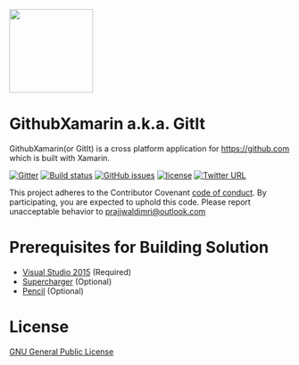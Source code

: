 <img src="https://cdn.rawgit.com/prajjwaldimri/GithubXamarin/d955bac0/GithubXamarin.UWP/Assets/GitItLogoBl.svg" height="150" width="150"/>

# GithubXamarin a.k.a. GitIt 

GithubXamarin(or GitIt) is a cross platform application for https://github.com which is built with Xamarin.

[![Gitter](https://img.shields.io/gitter/room/nwjs/nw.js.svg?style=flat-square)](https://gitter.im/GithubUWP/Lobby)
[![Build status](https://ci.appveyor.com/api/projects/status/ud7on9hsorejkbys?svg=true)](https://ci.appveyor.com/project/prajjwaldimri/githubuwp)
[![GitHub issues](https://img.shields.io/github/issues/prajjwaldimri/GithubUWP.svg?maxAge=2592000?style=flat-square)](https://github.com/prajjwaldimri/GithubXamarin/issues)
[![license](https://img.shields.io/badge/license-GNU--GPLv3-blue.svg)](https://github.com/prajjwaldimri/GithubUWP/blob/master/LICENSE)
[![Twitter URL](https://img.shields.io/badge/tweet-%40prajjwaldimri-blue.svg?style=social&style=flat-square)](https://www.twitter.com/prajjwaldimri)

This project adheres to the Contributor Covenant [code of conduct](https://github.com/prajjwaldimri/GithubXamarin/blob/master/CODE_OF_CONDUCT.md).
By participating, you are expected to uphold this code. 
Please report unacceptable behavior to prajjwaldimri@outlook.com

# Prerequisites for Building Solution

* [Visual Studio 2015](visualstudio.com) (Required)
* [Supercharger](supercharger.tools) (Optional)
* [Pencil](https://github.com/evolus/pencil/) (Optional)

# License

[GNU General Public License](https://github.com/prajjwaldimri/GithubXamarin/blob/master/LICENSE)
